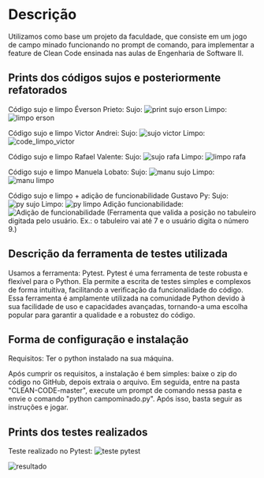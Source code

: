 # Descrição
Utilizamos como base um projeto da faculdade, que consiste em um jogo de campo minado funcionando no prompt de comando, para implementar a feature de Clean Code ensinada nas aulas de Engenharia de Software II.

## Prints dos códigos sujos e posteriormente refatorados
Código sujo e limpo Éverson Prieto:
Sujo:
![print sujo erson](https://github.com/victor578v/CLEAN-CODE/assets/134510073/c2d6bbdc-d083-49d4-9259-9aeb03cff469)
Limpo:
![limpo erson](https://github.com/victor578v/CLEAN-CODE/assets/134510073/b38ac064-49c2-4f24-b741-a7c5a985e733)

Código sujo e limpo Victor Andrei:
Sujo:
![sujo victor](https://github.com/victor578v/CLEAN-CODE/assets/134510073/e34298b7-4f31-4111-acfa-ea3336ab5f42)
Limpo:
![code_limpo_victor](https://github.com/victor578v/CLEAN-CODE/assets/134510073/7d565574-130c-4a93-8afc-2f6406f1de80)

Código sujo e limpo Rafael Valente:
Sujo:
![sujo rafa](https://github.com/victor578v/CLEAN-CODE/assets/134510073/a1027227-b6cb-4962-b62c-4632d611e065)
Limpo:
![limpo rafa](https://github.com/victor578v/CLEAN-CODE/assets/134510073/5bbae68d-20c0-4269-9f39-52a76dfbb028)

Código sujo e limpo Manuela Lobato:
Sujo:
![manu sujo](https://github.com/victor578v/CLEAN-CODE/assets/134510073/48447637-eefc-40b3-9010-77f58bcd4b11)
Limpo:
![manu limpo](https://github.com/victor578v/CLEAN-CODE/assets/134510073/822834de-4c88-4b2f-b7d0-370087ac9784)

Código sujo e limpo  + adição de funcionabilidade Gustavo Py:
Sujo:
![py sujo](https://github.com/victor578v/CLEAN-CODE/assets/134510073/67b9568d-fde6-4708-8dfc-5a2895f25e6d)
Limpo:
![py limpo](https://github.com/victor578v/CLEAN-CODE/assets/134510073/e59d03c9-f359-485d-b4d5-759b25bfa226)
Adição funcionabilidade:
![Adição de funcionabilidade](https://github.com/victor578v/CLEAN-CODE/assets/134510073/7bc0d1d4-73d9-4d75-8999-48c6e74d4c9b)
(Ferramenta que valida a posição no tabuleiro digitada pelo usuário. Ex.: o tabuleiro vai até 7 e o usuário digita o número 9.)

## Descrição da ferramenta de testes utilizada
Usamos a ferramenta: Pytest.
Pytest é uma ferramenta de teste robusta e flexível para o Python. Ela permite a escrita de testes simples e complexos de forma intuitiva, facilitando a verificação da funcionalidade do código. Essa ferramenta é amplamente utilizada na comunidade Python devido à sua facilidade de uso e capacidades avançadas, tornando-a uma escolha popular para garantir a qualidade e a robustez do código.

## Forma de configuração e instalação
Requisitos: Ter o python instalado na sua máquina.

Após cumprir os requisitos, a instalação é bem simples: baixe o zip do código no GitHub, depois extraia o arquivo. Em seguida, entre na pasta "CLEAN-CODE-master", execute um prompt de comando nessa pasta e envie o comando "python campominado.py". Após isso, basta seguir as instruções e jogar.

## Prints dos testes realizados
Teste realizado no Pytest:
![teste pytest](https://github.com/victor578v/CLEAN-CODE/assets/134510073/efe35e11-cfaa-47eb-a552-a56abad32af2)

![resultado](https://github.com/victor578v/CLEAN-CODE/assets/134510073/6d1f5249-1497-4c96-afa0-5cc14191fa73)
